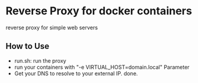 # Reverse Proxy for docker containers

reverse proxy for simple web servers

## How to Use
* run.sh: run the proxy
* run your containers with "-e VIRTUAL_HOST=domain.local" Parameter
* Get your DNS to resolve to your external IP. done.
